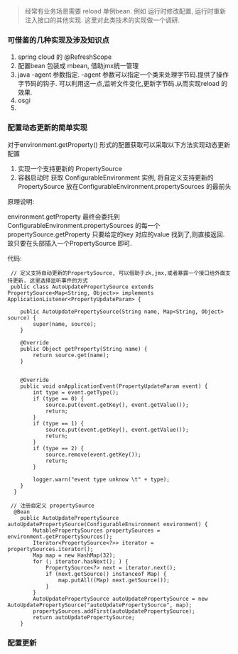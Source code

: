 > 经常有业务场景需要 reload 单例bean. 例如 运行时修改配置, 运行时重新注入接口的其他实现. 这里对此类技术的实现做一个调研.

### 可借鉴的几种实现及涉及知识点

1. spring cloud 的 @RefreshScope
2. 配置bean 包装成 mbean, 借助jmx统一管理
3. java -agent 参数指定.  -agent 参数可以指定一个类来处理字节码.提供了操作字节码的钩子. 可以利用这一点,监听文件变化,更新字节码.从而实现reload 的效果. 
4. osgi 
5. 
   

### 配置动态更新的简单实现

对于environment.getProperty() 形式的配置获取可以采取以下方法实现动态更新配置

1. 实现一个支持更新的 PropertySource 
2. 容器启动时 获取 ConfigurableEnvironment 实例, 将自定义支持更新的 PropertySource 放在ConfigurableEnvironment.propertySources 的最前头

原理说明:

environment.getProperty 最终会委托到 ConfigurableEnvironment.propertySources 的每一个 propertySource.getProperty 
只要给定的key 对应的value 找到了,则直接返回. 故只要在头部插入一个PropertySource 即可.

代码: 

```
 // 定义支持自动更新的PropertySource, 可以借助于zk,jmx,或者暴露一个接口给外面支持更新. 这里选择监听事件的方式
 public class AutoUpdatePropertySource extends PropertySource<Map<String, Object>> implements ApplicationListener<PropertyUpdateParam> {

    public AutoUpdatePropertySource(String name, Map<String, Object> source) {
        super(name, source);
    }

    @Override
    public Object getProperty(String name) {
        return source.get(name);
    }


    @Override
    public void onApplicationEvent(PropertyUpdateParam event) {
        int type = event.getType();
        if (type == 0) {
            source.put(event.getKey(), event.getValue());
            return;
        }
        if (type == 1) {
            source.put(event.getKey(), event.getValue());
            return;
        }
        if (type == 2) {
            source.remove(event.getKey());
            return;
        }

        logger.warn("event type unknow \t" + type);
    }
  }

 // 注册自定义 propertySource 
  @Bean
    public AutoUpdatePropertySource autoUpdatePropertySource(ConfigurableEnvironment environment) {
        MutablePropertySources propertySources = environment.getPropertySources();
        Iterator<PropertySource<?>> iterator = propertySources.iterator();
        Map map = new HashMap(32);
        for (; iterator.hasNext(); ) {
            PropertySource<?> next = iterator.next();
            if (next.getSource() instanceof Map) {
                map.putAll((Map) next.getSource());
            }
        }
        AutoUpdatePropertySource autoUpdatePropertySource = new AutoUpdatePropertySource("autoUpdatePropertySource", map);
        propertySources.addFirst(autoUpdatePropertySource);
        return autoUpdatePropertySource;
    }

```

### 配置更新

